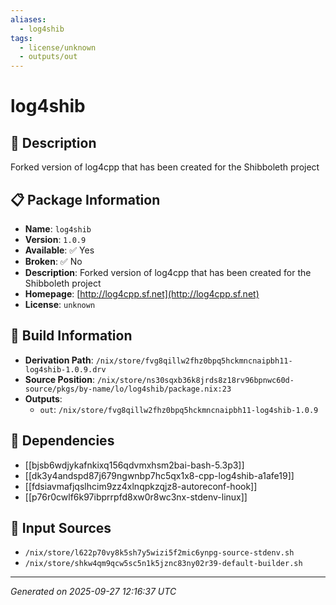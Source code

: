 ```yaml
---
aliases:
  - log4shib
tags:
  - license/unknown
  - outputs/out
---
```


# log4shib

## 📝 Description

Forked version of log4cpp that has been created for the Shibboleth project

## 📋 Package Information

- **Name**: `log4shib`
- **Version**: `1.0.9`
- **Available**: ✅ Yes
- **Broken**: ✅ No
- **Description**: Forked version of log4cpp that has been created for the Shibboleth project
- **Homepage**: [http://log4cpp.sf.net](http://log4cpp.sf.net)
- **License**: `unknown`

## 🔧 Build Information

- **Derivation Path**: `/nix/store/fvg8qillw2fhz0bpq5hckmncnaipbh11-log4shib-1.0.9.drv`
- **Source Position**: `/nix/store/ns30sqxb36k8jrds8z18rv96bpnwc60d-source/pkgs/by-name/lo/log4shib/package.nix:23`
- **Outputs**:
  - `out`:  `/nix/store/fvg8qillw2fhz0bpq5hckmncnaipbh11-log4shib-1.0.9`

## 🔗 Dependencies

- [[bjsb6wdjykafnkixq156qdvmxhsm2bai-bash-5.3p3]]
- [[dk3y4andspd87j679ngwnbp7hc5qx1x8-cpp-log4shib-a1afe19]]
- [[fdsiavmafjqslhcim9zz4xlnqpkzqjz8-autoreconf-hook]]
- [[p76r0cwlf6k97ibprrpfd8xw0r8wc3nx-stdenv-linux]]

## 📁 Input Sources

- `/nix/store/l622p70vy8k5sh7y5wizi5f2mic6ynpg-source-stdenv.sh`
- `/nix/store/shkw4qm9qcw5sc5n1k5jznc83ny02r39-default-builder.sh`

---
*Generated on 2025-09-27 12:16:37 UTC*
